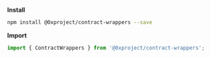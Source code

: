 **Install**

```bash
npm install @0xproject/contract-wrappers --save
```

**Import**

```javascript
import { ContractWrappers } from '@0xproject/contract-wrappers';
```
